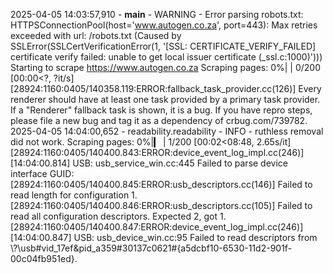 2025-04-05 14:03:57,910 - __main__ - WARNING - Error parsing robots.txt: HTTPSConnectionPool(host='www.autogen.co.za', port=443): Max retries exceeded with url: /robots.txt (Caused by SSLError(SSLCertVerificationError(1, '[SSL: CERTIFICATE_VERIFY_FAILED] certificate verify failed: unable to get local issuer certificate (_ssl.c:1000)')))
Starting to scrape https://www.autogen.co.za
Scraping pages:   0%|                                                                        | 0/200 [00:00<?, ?it/s][28924:1160:0405/140358.119:ERROR:fallback_task_provider.cc(126)] Every renderer should have at least one task provided by a primary task provider. If a "Renderer" fallback task is shown, it is a bug. If you have repro steps, please file a new bug and tag it as a dependency of crbug.com/739782.
2025-04-05 14:04:00,652 - readability.readability - INFO - ruthless removal did not work.
Scraping pages:   0%|▎                                                               | 1/200 [00:02<08:48,  2.65s/it][28924:1160:0405/140400.843:ERROR:device_event_log_impl.cc(246)] [14:04:00.814] USB: usb_service_win.cc:445 Failed to parse device interface GUID:
[28924:1160:0405/140400.845:ERROR:usb_descriptors.cc(146)] Failed to read length for configuration 1.
[28924:1160:0405/140400.846:ERROR:usb_descriptors.cc(105)] Failed to read all configuration descriptors. Expected 2, got 1.
[28924:1160:0405/140400.847:ERROR:device_event_log_impl.cc(246)] [14:04:00.847] USB: usb_device_win.cc:95 Failed to read descriptors from \\?\usb#vid_17ef&pid_a359#30137c0621#{a5dcbf10-6530-11d2-901f-00c04fb951ed}.